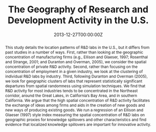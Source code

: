 ---
abstract: This study details the location patterns of R&D labs in the U.S., but it differs from past studies in a number of ways. First, rather than looking at the geographic concentration of manufacturing firms (e.g., Ellison and Glaeser, 1997; Rosenthal and Strange, 2001; and Duranton and Overman, 2005), we consider the spatial concentration of private R&D activity. Second, rather than focusing on the concentration of employment in a given industry, we look at the clustering of individual R&D labs by industry. Third, following Duranton and Overman (2005), we look for geographic clusters of labs that represent statistically significant departures from spatial randomness using simulation techniques. We find that R&D activity for most industries tends to be concentrated in the Northeast corridor, around the Great Lakes, in California’s Bay Area, and in southern California. We argue that the high spatial concentration of R&D activity facilitates the exchange of ideas among firms and aids in the creation of new goods and new ways of producing existing goods. We run a regression of an Ellison and Glaeser (1997) style index measuring the spatial concentration of R&D labs on geographic proxies for knowledge spillovers and other characteristics and find evidence that localized knowledge spillovers are important for innovative activity.
author_notes:
- 
- Federal Reserve Bank of Philadelphia, Jerry.Carlino@phil.frb.org
authors:
- admin
- Gerald A. Carlino
date: "2013-12-27T00:00:00Z"
doi: "https://doi.org/10.4337/9781782549000.00026"
featured: false
image:
  caption: ''
  focal_point: ""
  preview_only: false
publication: '*Handbook of Industry Studies and Economic Geography*, F. Giarratani, G. Hewings, and P. McCann, eds. Cheltenham: Edward Elgar Publishing (2013), pp. 389 - 410'
publication_short: 
publication_types:
- "1"
slides: ""
summary: "
<details>
  <summary>Abstract</summary>
  
This study details the location patterns of R&D labs in the U.S., but it differs from past studies in a number of ways. First, rather than looking at the geographic concentration of manufacturing firms (e.g., Ellison and Glaeser, 1997; Rosenthal and Strange, 2001; and Duranton and Overman, 2005), we consider the spatial concentration of private R&D activity. Second, rather than focusing on the concentration of employment in a given industry, we look at the clustering of individual R&D labs by industry. Third, following Duranton and Overman (2005), we look for geographic clusters of labs that represent statistically significant departures from spatial randomness using simulation techniques. We find that R&D activity for most industries tends to be concentrated in the Northeast corridor, around the Great Lakes, in California’s Bay Area, and in southern California. We argue that the high spatial concentration of R&D activity facilitates the exchange of ideas among firms and aids in the creation of new goods and new ways of producing existing goods. We run a regression of an Ellison and Glaeser (1997) style index measuring the spatial concentration of R&D labs on geographic proxies for knowledge spillovers and other characteristics and find evidence that localized knowledge spillovers are important for innovative activity.
</details>"
tags:
- R&D labs
- Agglomeration
title: "The Geography of Research and Development Activity in the U.S."
url_code: ""
url_dataset: ""
url_pdf: ""
url_poster: ""
url_project: ""
url_slides: ""
url_source: ""
url_video: ""
links:
- name: Working Paper
  url: 'uploads/Handbook_Article.pdf'
- name: Published version
  url: 'https://www.elgaronline.com/view/edcoll/9781843769613/9781843769613.00026.xml'
---
